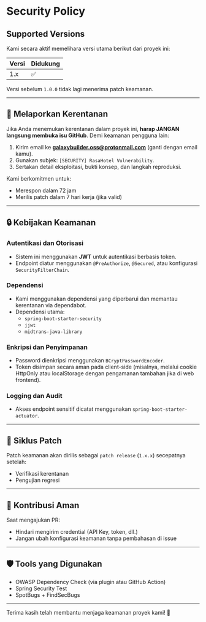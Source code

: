 # Security Policy

## Supported Versions

Kami secara aktif memelihara versi utama berikut dari proyek ini:

| Versi | Didukung |
|-------|----------|
| 1.x   | ✅       |

Versi sebelum `1.0.0` tidak lagi menerima patch keamanan.

---

## 📢 Melaporkan Kerentanan

Jika Anda menemukan kerentanan dalam proyek ini, **harap JANGAN langsung membuka isu GitHub**. Demi keamanan pengguna lain:

1. Kirim email ke **galaxybuilder.oss@protonmail.com** (ganti dengan email kamu).
2. Gunakan subjek: `[SECURITY] RasaHotel Vulnerability`.
3. Sertakan detail eksploitasi, bukti konsep, dan langkah reproduksi.

Kami berkomitmen untuk:
- Merespon dalam 72 jam
- Merilis patch dalam 7 hari kerja (jika valid)

---

## 🔒 Kebijakan Keamanan

### Autentikasi dan Otorisasi
- Sistem ini menggunakan **JWT** untuk autentikasi berbasis token.
- Endpoint diatur menggunakan `@PreAuthorize`, `@Secured`, atau konfigurasi `SecurityFilterChain`.

### Dependensi
- Kami menggunakan dependensi yang diperbarui dan memantau kerentanan via dependabot.
- Dependensi utama:
  - `spring-boot-starter-security`
  - `jjwt`
  - `midtrans-java-library`

### Enkripsi dan Penyimpanan
- Password dienkripsi menggunakan `BCryptPasswordEncoder`.
- Token disimpan secara aman pada client-side (misalnya, melalui cookie HttpOnly atau localStorage dengan pengamanan tambahan jika di web frontend).

### Logging dan Audit
- Akses endpoint sensitif dicatat menggunakan `spring-boot-starter-actuator`.

---

## 📆 Siklus Patch

Patch keamanan akan dirilis sebagai `patch release` (`1.x.x`) secepatnya setelah:
- Verifikasi kerentanan
- Pengujian regresi

---

## 🤝 Kontribusi Aman

Saat mengajukan PR:
- Hindari mengirim credential (API Key, token, dll.)
- Jangan ubah konfigurasi keamanan tanpa pembahasan di issue

---

## 🛡️ Tools yang Digunakan

- OWASP Dependency Check (via plugin atau GitHub Action)
- Spring Security Test
- SpotBugs + FindSecBugs

---

Terima kasih telah membantu menjaga keamanan proyek kami! 🚀
